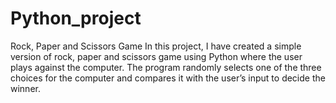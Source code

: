 # Python_project
Rock, Paper and Scissors Game
In this project, I have created a simple version of rock, paper and scissors game using Python where the user plays against the computer. The program randomly selects one of the three choices for the computer and compares it with the user’s input to decide the winner.
